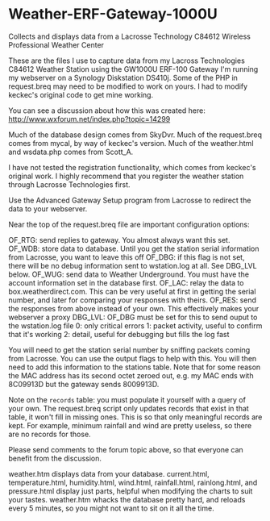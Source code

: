 Weather-ERF-Gateway-1000U
=========================

Collects and displays data from a Lacrosse Technology C84612 Wireless Professional Weather Center

These are the files I use to capture data from my
Lacross Technologies C84612 Weather Station
using the GW1000U ERF-100 Gateway
I'm running my webserver on a Synology Diskstation DS410j. Some of
the PHP in request.breq may need to be modified to work on yours.
I had to modify keckec's original code to get mine working.

You can see a discussion about how this was created here:
http://www.wxforum.net/index.php?topic=14299

Much of the database design comes from SkyDvr.
Much of the request.breq comes from mycal, by way of keckec's version.
Much of the weather.html and wsdata.php comes from Scott_A.

I have not tested the registration functionality, which comes from
keckec's original work.  I highly recommend that you register the
weather station through Lacrosse Technologies first.

Use the Advanced Gateway Setup program from Lacrosse to redirect
the data to your webserver.  

Near the top of the request.breq file are important configuration
options:

OF_RTG: send replies to gateway.  You almost always want this set.
OF_WDB: store data to database.  Until you get the station serial
    information from Lacrosse, you want to leave this off
OF_DBG: if this flag is not set, there will be no debug information
   sent to wstation.log at all.  See DBG_LVL below.
OF_WUG: send data to Weather Underground.  You must have the account
   information set in the database first.
OF_LAC: relay the data to box.weatherdirect.com.  This can be very useful
   at first in getting the serial number, and later for comparing your
   responses with theirs.
OF_RES: send the responses from above instead of your own.  This effectively
   makes your webserver a proxy
DBG_LVL: OF_DBG must be set for this to send ouput to the wstation.log file
    0: only critical errors
    1: packet activity, useful to confirm that it's working
    2: detail, useful for debugging but fills the log fast

You will need to get the station serial number by sniffing packets
coming from Lacrosse. You can use the output flags to help with this.
You will then need to add this information to the stations table.
Note that for some reason the MAC address has its second octet zeroed
out, e.g. my MAC ends with 8C09913D but the gateway sends 8009913D.

Note on the `records` table: you must populate it yourself with a query
of your own.  The request.breq script only updates records that exist in
that table, it won't fill in missing ones.  This is so that only meaningful
records are kept.  For example, minimum rainfall and wind are pretty useless,
so there are no records for those.

Please send comments to the forum topic above, so that everyone can
benefit from the discussion.

weather.htm displays data from your database.  current.html, temperature.html,
humidity.html, wind.html, rainfall.html, rainlong.html, and pressure.html display
just parts, helpful when modifying the charts to suit your tastes.
weather.htm whacks the database pretty hard, and reloads every 5 minutes, so
you might not want to sit on it all the time.
